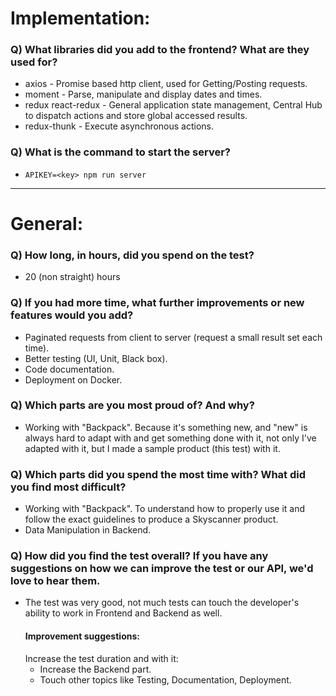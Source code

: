 # Implementation:

### Q) What libraries did you add to the frontend? What are they used for?
- axios - Promise based http client, used for Getting/Posting requests.
- moment - Parse, manipulate and display dates and times.
- redux react-redux - General application state management, Central Hub to dispatch actions and store global accessed results.
- redux-thunk - Execute asynchronous actions.

### Q) What is the command to start the server?
- `APIKEY=<key> npm run server`

---

# General:

### Q) How long, in hours, did you spend on the test?
- 20 (non straight) hours
### Q) If you had more time, what further improvements or new features would you add?
- Paginated requests from client to server (request a small result set each time).
- Better testing (UI, Unit, Black box).
- Code documentation.
- Deployment on Docker.

### Q) Which parts are you most proud of? And why?
- Working with "Backpack". Because it's something new, and "new" is always hard to adapt with and get something done with it, not only I've adapted with it, but I made a sample product (this test) with it.

### Q) Which parts did you spend the most time with? What did you find most difficult?
- Working with "Backpack". To understand how to properly use it and follow the exact guidelines to produce a Skyscanner product.
- Data Manipulation in Backend.

### Q) How did you find the test overall? If you have any suggestions on how we can improve the test or our API, we'd love to hear them.
- The test was very good, not much tests can touch the developer's ability to work in Frontend and Backend as well.
  #### Improvement suggestions:
  Increase the test duration and with it:
  - Increase the Backend part.
  - Touch other topics like Testing, Documentation, Deployment. 
